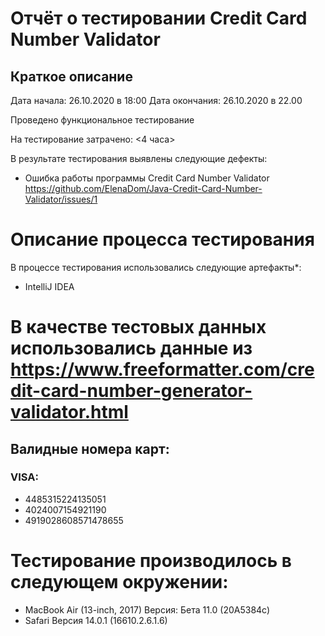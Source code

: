 # Отчёт о тестировании Credit Card Number Validator

## Краткое описание

Дата начала: 26.10.2020 в 18:00
Дата окончания: 26.10.2020 в 22.00

Проведено функциональное тестирование


На тестирование затрачено: <4 часа>

В результате тестирования выявлены следующие дефекты:
* Ошибка работы программы Credit Card Number Validator https://github.com/ElenaDom/Java-Credit-Card-Number-Validator/issues/1

# Описание процесса тестирования

В процессе тестирования использовались следующие артефакты*:
* IntelliJ IDEA


# В качестве тестовых данных использовались данные из <https://www.freeformatter.com/credit-card-number-generator-validator.html>
## Валидные номера карт:

### VISA:
* 4485315224135051
* 4024007154921190
* 4919028608571478655


# Тестирование производилось в следующем окружении:
* MacBook Air (13-inch, 2017) Версия: Бета 11.0 (20A5384c)
* Safari Версия 14.0.1 (16610.2.6.1.6)
